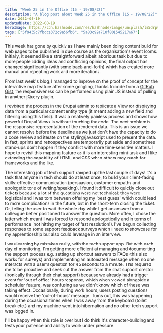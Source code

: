 ```yaml
---
title: "Week 25 in the Office (15 - 19/08/22)"
description: "A blog post about Week 25 in the Office (15 - 19/08/22)"
date: 2022-08-19
updatedDate: 2022-08-19
heroImage: https://cdn.hashnode.com/res/hashnode/image/unsplash/ln5drpv_ImI/upload/v1660922537812/JFbdiANvi.jpeg
tags: ["5f9435c7fbdce372c9a56fb6", "5a83c92a710f801545217a67"]
---
```


This week has gone by quickly as I have mainly been doing content build for web pages to be published in due course as the organisation's event looms. Initially, it seemed like a straightforward albeit laborious task but due to more people adding ideas and conflicting opinions, the final output has changed significantly (with some back-and-forth) which has created more manual and repeating work and more iterations.

From last week's blog, I managed to improve on the proof of concept for the interactive map feature after some googling, thanks to code from a [GitHub Gist](https://gist.github.com/guregu/e9f9caaed4b264a9214799bf03a06946), the responsiveness can be performed using plain JS instead of pulling in another jQuery plugin. 

I revisited the process in the Drupal admin to replicate a View for displaying data from a particular content entity type (it meant adding a new field and filtering using this field). It was a relatively painless process and shows how powerful Drupal Views is without touching the code. The next problem is the responsive representation of the rendered data. This is an issue we cannot resolve before the deadline as we just don't have the capacity to do a code review and iterate on the styling/javascript used to present the data. In fact, sprints and retrospectives are temporarily put aside and sometimes stand-ups don't happen if they conflict with more time-sensitive matters. I hope to revisit this mapping feature as it is an interesting mini-task and I like extending the capability of HTML and CSS when others may reach for frameworks and the like. 

The interesting job of tech support ramped up the last couple of days! It's a task that anyone in tech should do at least once, to build your client-facing skills: effective communication (persuasion, customer empathy and apologetic tone of writing/speaking). I found it difficult to quickly close out tickets because a lot of the questions were not technical: they were logistical and I was torn between offering my 'best guess' which could lead to more complications in the future, but in the short-term closing the ticket. Or, telling the user to wait the whole day while I get an answer from a colleague better positioned to answer the question. More often, I chose the latter which meant I was forced to respond apologetically and in terms of performance (not hitting my target of fast resolution!). I've begun collecting responses to some support feedback surveys which I need to showcase for my apprenticeship but also could leverage in an interview. 

I was learning by mistakes really, with the tech support app. But with each day of monitoring, I'm getting more efficient at managing and documenting the support process e.g. setting up shortcut answers to FAQs (this also works for surveys) and implementing an automated message when no one interacts with a user's question for 45 seconds to a minute. This required me to be proactive and seek out the answer from the chat support creator (ironically through their chat support) because we already had a trigger event for 'out of office' hours response, which when viewed alongside a scheduler feature, was confusing as we didn't know which of these was taking effect. Occasionally, during work hours, users posting questions would receive the 'out-of-hours' message. Turns out, this was happening during the occasional times when I was away from the keyboard (toilet break etc.) and my machine went into hibernation and no other tech support was logged in. 

I'll be happy when this role is over but I do think it's character-building and tests your patience and ability to work under pressure. 